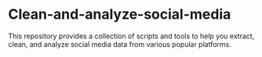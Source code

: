 # Clean-and-analyze-social-media
This repository provides a collection of scripts and tools to help you extract, clean, and analyze social media data from various popular platforms.
